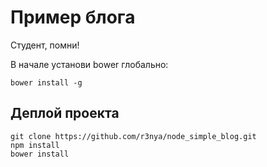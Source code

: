 # Пример блога

Студент, помни!

В начале установи bower глобально:
```shell
bower install -g
```

## Деплой проекта

```shell
git clone https://github.com/r3nya/node_simple_blog.git
npm install
bower install
```